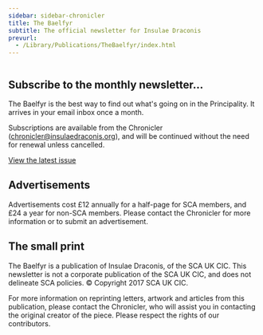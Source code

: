 ```yaml
---
sidebar: sidebar-chronicler
title: The Baelfyr
subtitle: The official newsletter for Insulae Draconis
prevurl:
  - /Library/Publications/TheBaelfyr/index.html
---
```


<img src="/images/baelfyr.jpg" alt="" class="rounded mx-auto d-block" />

## Subscribe to the monthly newsletter...

The Baelfyr is the best way to find out what's going on in the Principality. It arrives in your email inbox once a month.

Subscriptions are available from the Chronicler ([chronicler@insulaedraconis.org](mailto:chronicler@insulaedraconis.org)), and will be continued without the need for renewal unless cancelled.

<a role="button" class="btn btn-primary" href="https://baelfyr.insulaedraconis.org/">View the latest issue</a>

## Advertisements

Advertisements cost £12 annually for a half-page for SCA members, and £24 a year for non-SCA members. Please contact the Chronicler for more information or to submit an advertisement.

## The small print

The Baelfyr is a publication of Insulae Draconis, of the SCA UK CIC. This newsletter is not a corporate publication of the SCA UK CIC, and does not delineate SCA policies. © Copyright 2017 SCA UK CIC.

For more information on reprinting letters, artwork and articles from this publication, please contact the Chronicler, who will assist you in contacting the original creator of the piece. Please respect the rights of our contributors.
